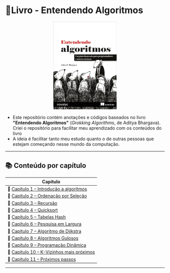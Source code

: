 # 🧾Livro - Entendendo Algoritmos 

<p align="center">
  <img src="./image.png" alt="Capa do Repositório" width="200" />
</p>

- Este repositório contém anotações e códigos baseados no livro **"Entendendo Algoritmos"** (*Grokking Algorithms*, de Aditya Bhargava). Criei o repositório para facilitar meu aprendizado com os conteúdos do livro
- A ideia é facilitar tanto meu estudo quanto o de outras pessoas que estejam começando nesse mundo da computação.


---

## 📚 Conteúdo por capítulo


| Capítulo |
|----------|
| 📘 [Capítulo 1 – Introdução a algoritmos](./01-introducao_algoritmos/) |
| 📘 [Capítulo 2 – Ordenação por Seleção](./02-ordenacao_por_selecao) |
| 📘 [Capítulo 3 – Recursão](./03-recursao) |
| 📘 [Capítulo 4 – Quicksort](./04-quicksort) |
| 📘 [Capítulo 5 – Tabelas Hash](./05-tabelas_hash) |
| 📘 [Capítulo 6 – Pesquisa em Largura](./06-pesquisa_em_largura) |
| 📘 [Capítulo 7 – Algoritmo de Dijkstra](./07-algoritmo_de_dijkstra/) |
| 📘 [Capítulo 8 – Algoritmos Gulosos](./08-algoritmos_gulosos/) |
| 📘 [Capítulo 9 – Programação Dinâmica](./09-programacao_dinamica/) |
| 📘 [Capítulo 10 – K-Vizinhos mais próximos](./10-k-vizinhos_mais_proximos/) |
| 📘 [Capítulo 11 – Próximos passos](./11-proximos_passos/) |
---

